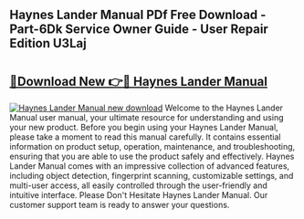 ## Haynes Lander Manual PDf Free Download - Part-6Dk Service Owner Guide - User Repair Edition U3Laj

# <h2><a href="http://cf26825.oget.top/?id=Haynes+Lander+Manual">🔗Download New 👉🔴 Haynes Lander Manual</a></h2>

[![Haynes Lander Manual new download](https://i.imgur.com/5g1atiW.png)](http://cf26825.oget.top/?id=Haynes+Lander+Manual)
Welcome to the Haynes Lander Manual user manual, your ultimate resource for understanding and using your new product. Before you begin using your Haynes Lander Manual, please take a moment to read this manual carefully. It contains essential information on product setup, operation, maintenance, and troubleshooting, ensuring that you are able to use the product safely and effectively. Haynes Lander Manual comes with an impressive collection of advanced features, including object detection, fingerprint scanning, customizable settings, and multi-user access, all easily controlled through the user-friendly and intuitive interface. Please Don't Hesitate Haynes Lander Manual. Our customer support team is ready to answer your questions.
